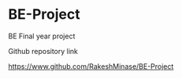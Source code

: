 # BE-Project
BE Final year project

Github repository link

https://www.github.com/RakeshMinase/BE-Project
